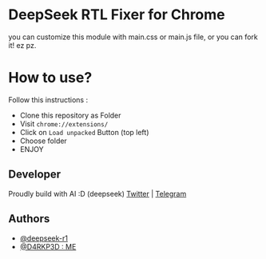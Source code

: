 
# DeepSeek RTL Fixer for Chrome
you can customize this module with main.css or main.js file,
or you can fork it!
ez pz.

# How to use?
Follow this instructions :
- Clone this repository as Folder
- Visit ``chrome://extensions/`` 
- Click on ``Load unpacked`` Button (top left)
- Choose folder
- ENJOY

## Developer
Proudly build with AI :D (deepseek)
[Twitter](https://twitter.com/pedramgholizade) | [Telegram](https://t.me/pedramgholizadeh)


## Authors
- [@deepseek-r1](https://chat.deepseek.com)
- [@D4RKP3D : ME](https://github.com/D4RKP3D)
